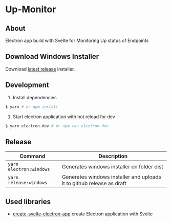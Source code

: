 # Up-Monitor

## About
Electron app build with Svelte for Monitoring Up status of Endpoints

## Download Windows Installer
Download [latest release](http://github.com/loukaspd/UpMonitor/releases/latest) installer.

## Development
1. Install dependencies
``` bash
$ yarn # or npm install
```

1. Start electron application with hot reload for dev
``` bash
$ yarn electron-dev # or npm run electron-dev
```

## Release
|Command|Description|
|--|--|
|`yarn electron:windows`| Generates windows installer on folder dist |
|`yarn release:windows`| Generates windows installer and uploads it to github release as draft |


## Used libraries
- [create-svelte-electron-app](https://github.com/soulehshaikh99/create-svelte-electron-app) create Electron application with Svelte